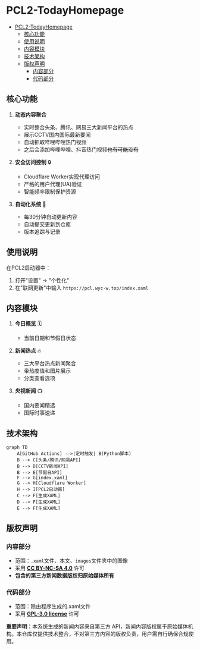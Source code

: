 # PCL2-TodayHomepage

- [PCL2-TodayHomepage](#pcl2-todayhomepage)
  - [核心功能](#核心功能)
  - [使用说明](#使用说明)
  - [内容模块](#内容模块)
  - [技术架构](#技术架构)
  - [版权声明](#版权声明)
    - [内容部分](#内容部分)
    - [代码部分](#代码部分)

## 核心功能

1. **动态内容聚合** 
   - 实时整合头条、腾讯、网易三大新闻平台的热点
   - 展示CCTV国内国际最新要闻
   - 自动抓取哔哩哔哩热门视频
   - 之后会添加哔哩哔哩、抖音热门视频~~也有可能没有~~

2. **安全访问控制** 🔒
   - Cloudflare Worker实现代理访问
   - 严格的用户代理(UA)验证
   - 智能频率限制保护资源

3. **自动化系统** 🔄
   - 每30分钟自动更新内容
   - 自动提交更新到仓库
   - 版本追踪与记录

## 使用说明

在PCL2启动器中：
1. 打开"设置" → "个性化"
2. 在"联网更新"中输入 ``https://pcl.wyc-w.top/index.xaml``

## 内容模块

1. **今日概览** 🗓
   - 当前日期和节假日状态

2. **新闻热点** 🔥
   - 三大平台热点新闻聚合
   - 带热度值和图片展示
   - 分类查看选项

3. **央视新闻** 📺
   - 国内要闻精选
   - 国际时事速递

## 技术架构

```mermaid
graph TD
    A[GitHub Actions] -->|定时触发| B(Python脚本)
    B --> C[头条/腾讯/网易API]
    B --> D[CCTV新闻API]
    B --> E[节假日API]
    F --> G[index.xaml]
    G --> H[Cloudflare Worker]
    H --> I[PCL2启动器]
    C --> F[生成XAML]
    D --> F[生成XAML]
    E --> F[生成XAML]
```

## 版权声明

### 内容部分

   - 范围：``.xaml``文件、本文、``images``文件夹中的图像
   - 采用 **[CC BY-NC-SA 4.0](https://creativecommons.org/licenses/by-nc-sa/4.0/)** 许可
   - **包含的第三方新闻数据版权归原始媒体所有**

### 代码部分
   - 范围：除由程序生成的.xaml文件
   - 采用 **[GPL-3.0 license](https://www.gnu.org/licenses/gpl-3.0.html)** 许可
  
**重要声明**：本系统生成的新闻内容来自第三方 API，新闻内容版权属于原始媒体机构。本仓库仅提供技术整合，不对第三方内容的版权负责，用户需自行确保合规使用。
